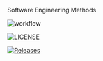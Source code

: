Software Engineering Methods

![workflow](https://github.com/WaiYan083/Project_positive/actions/workflows/main.yml/badge.svg)

[![LICENSE](https://img.shields.io/github/license/WaiYan083/sem.svg?style=flat-square)](https://github.com/WaiYan083/sem/blob/master/LICENSE)

[![Releases](https://img.shields.io/github/release/WaiYan083/Project_positive/all.svg?style=flat-square)](https://github.com/WaiYan083/Project_positive/releases)
